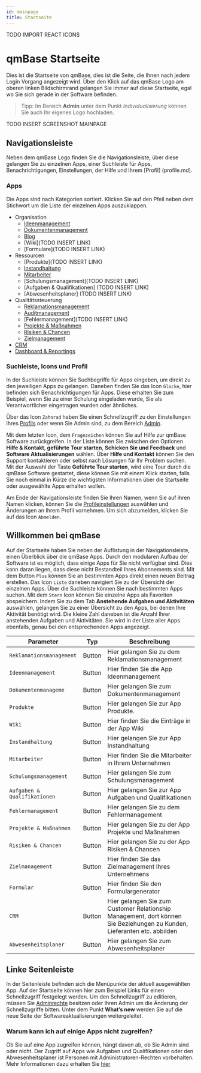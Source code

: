 ```yaml
---
id: mainpage
title: Startseite
---
```

TODO IMPORT REACT ICONS 

# qmBase Startseite 
Dies ist die Startseite von qmBase, dies ist die Seite, die Ihnen nach jedem Login Vorgang angezeigt wird. Über den Klick auf das qmBase Logo am oberen linken Bildschirmrand gelangen Sie immer auf diese Startseite, egal wo Sie sich gerade in der Software befinden.
> Tipp:  Im Bereich **Admin** unter dem Punkt *Individualisierung* können Sie auch Ihr eigenes Logo hochladen.

TODO INSERT SCREENSHOT MAINPAGE 

## Navigationsleiste 
Neben dem qmBase Logo finden Sie die Navigationsleiste, über diese gelangen Sie zu einzelnen Apps, einer Suchleiste für Apps, Benachrichtigungen, Einstellungen, der Hilfe und Ihrem [Profil] (profile.md). 

### Apps 
Die Apps sind nach Kategorien sortiert. Klicken Sie auf den Pfeil neben dem Stichwort um die Liste der einzelnen Apps auszuklappen. 
* Organisation 
  * [Ideenmanagement](idea-management.mdx)
  * [Dokumentenmanagement](document-management.md)
  * [Blog](blog.md)
  * [Wiki](TODO INSERT LINK)
  * [Formulare](TODO INSERT LINK)
* Ressourcen 
  * [Produkte](TODO INSERT LINK)
  * [Instandhaltung](maintenance-management.md)
  * [Mitarbeiter](employees.md)
  * [Schulungsmanagement](TODO INSERT LINK)
  * [Aufgaben & Qualifikationen] (TODO INSERT LINK) 
  * [Abwesenheitsplaner] (TODO INSERT LINK)
* Qualitätssteuerung 
  * [Reklamationsmanagement](claim-management.md)
  * [Auditmanagement](audit-management.md)
  * [Fehlermanagement](TODO INSERT LINK)
  * [Projekte & Maßnahmen](projects-and-tasks.md) 
  * [Risiken & Chancen](opportunity-management.md) 
  * [Zielmanagement](goal-management.md) 
 * [CRM](crm.md)
 * [Dashboard & Reportings](dashboard.md) 

### Suchleiste, Icons und Profil
In der Suchleiste können Sie Suchbegriffe für Apps eingeben, um direkt zu den jeweiligen Apps zu gelangen. 
Daneben finden Sie das Icon <code>Glocke</code>, hier befinden sich Benachrichtigungen für Apps. 
Diese erhalten Sie zum Beispiel, wenn Sie zu einer Schulung eingeladen wurde, Sie als Verantwortlicher eingetragen wurden oder ähnliches. 

Über das Icon <code>Zahnrad</code> haben Sie einen Schnellzugriff zu den Einstellungen Ihres [Profils](profile.md) oder wenn Sie Admin sind, zu dem Bereich [Admin](admin.md). 

Mit dem letzten Icon, dem <code>Fragezeichen</code> können Sie auf Hilfe zur qmBase Software zurückgreifen. 
In der Liste können Sie zwischen den Optionen **Hilfe & Kontakt**, **geführte Tour starten**, **Schicken Sie und Feedback** und **Software Aktualisierungen** wählen. 
Über **Hilfe und Kontakt** können Sie den Support kontaktieren oder selbst nach Lösungen für Ihr Problem suchen. 
Mit der Auswahl der Taste **Geführte Tour starten**, wird eine Tour durch die qmBase Software gestartet, diese können Sie mit einem Klick starten, falls Sie noch einmal in Kürze die wichtigsten Informationen über die Startseite oder ausgewählte Apps erhalten wollen. 

Am Ende der Navigationsleiste finden Sie Ihren Namen, wenn Sie auf ihren Namen klicken, können Sie die [Profileinstellungen](profile.md) auswählen und Änderungen an Ihrem Profil vornehmen. 
Um sich abzumelden, klicken Sie auf das Icon <code>Abmelden</code>.

## Willkommen bei qmBase
Auf der Startseite haben Sie neben der Auflistung in der Navigationsleiste, einen Überblick über die qmBase Apps. Durch den modularen Aufbau der Software ist es möglich, dass einige Apps für Sie nicht verfügbar sind. Dies kann daran liegen, dass diese nicht Bestandteil Ihres Abonnements sind. 
Mit dem Button <code>Plus</code> können Sie an bestimmten Apps direkt einen neuen Beitrag erstellen. Das Icon <code>Liste</code> daneben navigiert Sie zu der Übersicht der einzelnen Apps. Über die Suchleiste können Sie nach bestimmten Apps suchen. Mit dem <code>Stern</code> Icon können Sie einzelne Apps als Favoriten abspeichern. 
Indem Sie zu dem Tab **Anstehende Aufgaben und Aktivitäten** auswählen, gelangen Sie zu einer Übersicht zu den Apps, bei denen Ihre Aktivität benötigt wird. Die kleine Zahl daneben ist die Anzahl Ihrer anstehenden Aufgaben und Aktivitäten. Sie wird in der Liste aller Apps ebenfalls, genau bei den entsprechenden Apps angezeigt. 

| Parameter                        | Typ       | Beschreibung                                                     |
| -------------------------------- | ----------| ---------------------------------------------------------------- |
| <code>Reklamationsmanagement</code> | Button    | Hier gelangen Sie zu dem Reklamationsmanagement               |
| <code>Ideenmanagement</code>     | Button    | Hier finden Sie die App  Ideenmanagement                         |
| <code>Dokumentenmanageme</code>  | Button    | Hier gelangen Sie zum Dokumentenmanagement                       |
| <code>Produkte</code>            | Button    | Hier gelangen Sie zur App Produkte.                              |
| <code>Wiki</code>                | Button    | Hier finden Sie die Einträge in der App Wiki                     |
| <code>Instandhaltung</code>      | Button    | Hier gelangen Sie zur App Instandhaltung                         |
| <code>Mitarbeiter</code>         | Button    | Hier finden Sie die Mitarbeiter in Ihrem Unternehmen             |
| <code>Schulungsmanagement</code> | Button    | Hier gelangen Sie zum Schulungsmanagement                        |
| <code>Aufgaben & Qualifikationen</code> | Button    | Hier gelangen Sie zur App Aufgaben und Qualifikationen    |
| <code>Fehlermanagement</code>    | Button    | Hier gelangen Sie zu dem Fehlermanagement                        |
| <code>Projekte & Maßnahmen</code>| Button    | Hier gelangen Sie zu der App Projekte und Maßnahmen              |
| <code>Risiken & Chancen</code>   | Button    | Hier gelangen Sie zu der App Risiken & Chancen                   |
| <code>Zielmanagement</code>      | Button    | Hier finden Sie das Zielmanagement Ihres Unternehmens            |
| <code>Formular</code>            | Button    | Hier finden Sie den Formulargenerator                            |            
| <code>CRM</code>                 | Button    | Hier gelangen Sie zum Customer Relationship Management, dort können Sie Beziehungen zu Kunden, Lieferanten etc. abbilden|
| <code>Abwesenheitsplaner</code>  | Button    | Hier gelangen Sie zum Abwesenheitsplaner                         |

## Linke Seitenleiste
In der Seitenleiste befinden sich die Menüpunkte der aktuell ausgewählten App. Auf der Startseite können hier zum Beispiel Links für einen Schnellzugriff festgelegt werden. Um den Schnellzugriff zu editieren, müssen Sie [Adminrechte](admin.md) besitzen oder Ihren Admin um die Änderung der Schnellzugriffe bitten. Unter dem Punkt **What’s new** werden Sie auf die neue Seite der Softwareaktualisierungen weitergeleitet. 

### Warum kann ich auf einige Apps nicht zugreifen?
Ob Sie auf eine App zugreifen können, hängt davon ab, ob Sie Admin sind oder nicht. Der Zugriff auf Apps wie Aufgaben und Qualifikationen oder den Abwesenheitsplaner ist Personen mit Administratoren-Rechten vorbehalten. Mehr Informationen dazu erhalten Sie [hier](admin.md)

